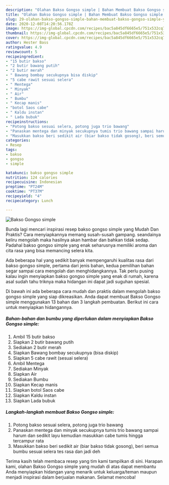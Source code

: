 ```yaml
---
description: "Olahan Bakso Gongso simple | Bahan Membuat Bakso Gongso simple Yang Mudah Dan Praktis"
title: "Olahan Bakso Gongso simple | Bahan Membuat Bakso Gongso simple Yang Mudah Dan Praktis"
slug: 29-olahan-bakso-gongso-simple-bahan-membuat-bakso-gongso-simple-yang-mudah-dan-praktis
date: 2020-12-08T14:20:56.178Z
image: https://img-global.cpcdn.com/recipes/bac5a845df6665e5/751x532cq70/bakso-gongso-simple-foto-resep-utama.jpg
thumbnail: https://img-global.cpcdn.com/recipes/bac5a845df6665e5/751x532cq70/bakso-gongso-simple-foto-resep-utama.jpg
cover: https://img-global.cpcdn.com/recipes/bac5a845df6665e5/751x532cq70/bakso-gongso-simple-foto-resep-utama.jpg
author: Hester Bass
ratingvalue: 4.9
reviewcount: 5
recipeingredient:
- "15 butir bakso"
- "2 butir bawang putih"
- "2 butir merah"
- " Bawang bombay secukupnya bisa diskip"
- "5 cabe rawit sesuai selera"
- " Mentega"
- " Minyak"
- " Air"
- " Bumbu"
- " Kecap manis"
- "botol Saos cabe"
- " Kaldu instan"
- " Lada bubuk"
recipeinstructions:
- "Potong bakso sesuai selera, potong juga trio bawang"
- "Panaskan mentega dan minyak secukupnya tumis trio bawang sampai harum dan sedikit layu kemudian masukkan cabe tumis hingga tercampur rata"
- "Masukkan bakso beri sedikit air (biar bakso tidak gosong), beri semua bumbu sesuai selera tes rasa dan jadi deh"
categories:
- Resep
tags:
- bakso
- gongso
- simple

katakunci: bakso gongso simple 
nutrition: 124 calories
recipecuisine: Indonesian
preptime: "PT24M"
cooktime: "PT37M"
recipeyield: "4"
recipecategory: Lunch

---
```



![Bakso Gongso simple](https://img-global.cpcdn.com/recipes/bac5a845df6665e5/751x532cq70/bakso-gongso-simple-foto-resep-utama.jpg)

Bunda lagi mencari inspirasi resep bakso gongso simple yang Mudah Dan Praktis? Cara menyiapkannya memang susah-susah gampang. seandainya keliru mengolah maka hasilnya akan hambar dan bahkan tidak sedap. Padahal bakso gongso simple yang enak seharusnya memiliki aroma dan cita rasa yang bisa memancing selera kita.



Ada beberapa hal yang sedikit banyak mempengaruhi kualitas rasa dari bakso gongso simple, pertama dari jenis bahan, kedua pemilihan bahan segar sampai cara mengolah dan menghidangkannya. Tak perlu pusing kalau ingin menyiapkan bakso gongso simple yang enak di rumah, karena asal sudah tahu triknya maka hidangan ini dapat jadi suguhan spesial.


Di bawah ini ada beberapa cara mudah dan praktis dalam mengolah bakso gongso simple yang siap dikreasikan. Anda dapat membuat Bakso Gongso simple menggunakan 13 bahan dan 3 langkah pembuatan. Berikut ini cara untuk menyiapkan hidangannya.

<!--inarticleads1-->

##### Bahan-bahan dan bumbu yang diperlukan dalam menyiapkan Bakso Gongso simple:

1. Ambil 15 butir bakso
1. Siapkan 2 butir bawang putih
1. Sediakan 2 butir merah
1. Siapkan  Bawang bombay secukupnya (bisa diskip)
1. Siapkan 5 cabe rawit (sesuai selera)
1. Ambil  Mentega
1. Sediakan  Minyak
1. Siapkan  Air
1. Sediakan  Bumbu
1. Siapkan  Kecap manis
1. Siapkan botol Saos cabe
1. Siapkan  Kaldu instan
1. Siapkan  Lada bubuk




<!--inarticleads2-->

##### Langkah-langkah membuat Bakso Gongso simple:

1. Potong bakso sesuai selera, potong juga trio bawang
1. Panaskan mentega dan minyak secukupnya tumis trio bawang sampai harum dan sedikit layu kemudian masukkan cabe tumis hingga tercampur rata
1. Masukkan bakso beri sedikit air (biar bakso tidak gosong), beri semua bumbu sesuai selera tes rasa dan jadi deh




Terima kasih telah membaca resep yang tim kami tampilkan di sini. Harapan kami, olahan Bakso Gongso simple yang mudah di atas dapat membantu Anda menyiapkan hidangan yang menarik untuk keluarga/teman maupun menjadi inspirasi dalam berjualan makanan. Selamat mencoba!
